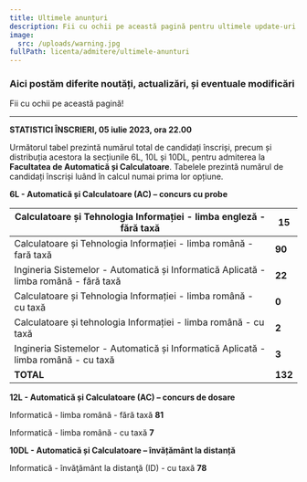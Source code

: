 ```yaml
---
title: Ultimele anunțuri
description: Fii cu ochii pe această pagină pentru ultimele update-uri!
image:
  src: /uploads/warning.jpg
fullPath: licenta/admitere/ultimele-anunturi
---
```

### Aici postăm diferite noutăți, actualizări, și eventuale modificări

Fii cu ochii pe această pagină!

- - -

**STATISTICI ÎNSCRIERI, 05 iulie 2023, ora 22.00**

Următorul tabel prezintă numărul total de candidați înscriși, precum și distribuția acestora la secțiunile 6L, 10L și 10DL, pentru admiterea la **Facultatea de Automatică și Calculatoare**. Tabelele prezintă numărul de candidați înscriși luând în calcul numai prima lor opțiune.

**6L - Automatică și Calculatoare (AC) – concurs cu probe**

| Calculatoare și Tehnologia Informației - limba engleză - fără taxă                   | **15**  |
| ------------------------------------------------------------------------------------ | ------- |
| Calculatoare și Tehnologia Informației - limba română - fară taxă                    | **90**  |
| Ingineria Sistemelor - Automatică și Informatică Aplicată - limba română - fără taxă | **22**  |
| Calculatoare și Tehnologia Informației - limba română - cu taxă                      | **0**   |
| Calculatoare și tehnologia Informației - limba română - cu taxă                      | **2**   |
| Ingineria Sistemelor - Automatică și Informatică Aplicată - limba română - cu taxă   | **3**   |
| **TOTAL**                                                                            | **132** |

**12L - Automatică și Calculatoare (AC) – concurs de dosare**

Informatică - limba română - fără taxă	**81**

Informatică - limba română - cu taxă	**7**

**10DL - Automatică și Calculatoare – învățământ la distanță**

Informatică - învăţământ la distanţă (ID) - cu taxă	**78**